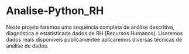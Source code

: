 # Analise-Python_RH
Neste  projeto  faremos  uma  sequência  completa  de  análise descritiva,  diagnóstica  e estatísticade dados de RH (Recursos Humanos).   Usaremos dados reais disponíveis publicamentee aplicaremos diversas técnicas de análise de dados.
